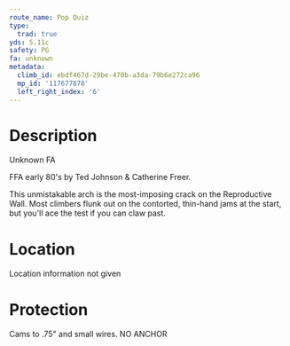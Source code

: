 ```yaml
---
route_name: Pop Quiz
type:
  trad: true
yds: 5.11c
safety: PG
fa: unknown
metadata:
  climb_id: ebdf467d-29be-470b-a3da-79b6e272ca96
  mp_id: '117677878'
  left_right_index: '6'
---
```

# Description
Unknown FA

FFA early 80's by Ted Johnson & Catherine Freer.

This unmistakable arch is the most-imposing crack on the Reproductive Wall. Most climbers flunk out on the contorted, thin-hand jams at the start, but you'll ace the test if you can claw past.

# Location
Location information not given

# Protection
Cams to .75" and small wires. NO ANCHOR
